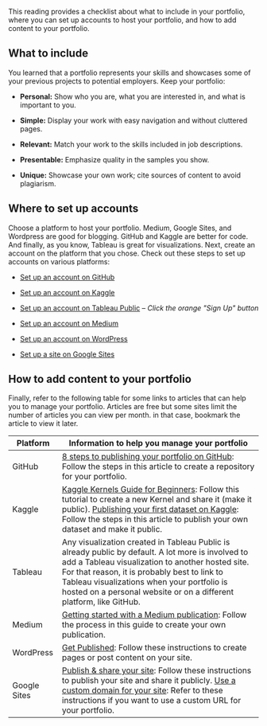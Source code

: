 This reading provides a checklist about what to include in your portfolio, where you can set up accounts to host your portfolio, and how to add content to your portfolio. 

## What to include

You learned that a portfolio represents your skills and showcases some of your previous projects to potential employers. Keep your portfolio:

-   **Personal:** Show who you are, what you are interested in, and what is important to you.
    
-   **Simple:** Display your work with easy navigation and without cluttered pages.
    
-   **Relevant:** Match your work to the skills included in job descriptions.
    
-   **Presentable:** Emphasize quality in the samples you show.  
    
-   **Unique:** Showcase your own work; cite sources of content to avoid plagiarism.
    

## Where to set up accounts

Choose a platform to host your portfolio. Medium, Google Sites, and Wordpress are good for blogging. GitHub and Kaggle are better for code. And finally, as you know, Tableau is great for visualizations. Next, create an account on the platform that you chose. Check out these steps to set up accounts on various platforms: 

-   [Set up an account on GitHub](https://docs.github.com/en/github/getting-started-with-github/signing-up-for-a-new-github-account "This link takes you to instructions to sign up for a new GitHub account.")
    
-   [Set up an account on Kaggle](https://www.kaggle.com/questions-and-answers/122858 "This link takes you to a Q&A page on how to get started with Kaggle.")
    
-   [Set up an account on Tableau Public](https://public.tableau.com/s/ "This link takes you to the Tableau Public home page.") – _Click the orange "Sign Up" button_
    
-   [Set up an account on Medium](https://help.medium.com/hc/en-us/articles/115004915268-Sign-in-or-sign-up-to-Medium "This link takes you to instructions to sign up on Medium.")
    
-   [Set up an account on WordPress](https://wordpress.com/start/user "This link takes you to a page to set up a WordPress.com account.")
    
-   [Set up a site on Google Sites](https://support.google.com/sites/answer/6372878?hl=en&ref_topic=7184580 "This link takes you to the Google Help Center article on how to use Google Sites.")
    

## How to add content to your portfolio

Finally, refer to the following table for some links to articles that can help you to manage your portfolio. Articles are free but some sites limit the number of articles you can view per month. in that case, bookmark the article to view it later.

| Platform     | Information to help you manage your portfolio                                                                                                                                                                                                                                                                                                                                                                                                                                                                                                                                                                                      |
| ------------ | ---------------------------------------------------------------------------------------------------------------------------------------------------------------------------------------------------------------------------------------------------------------------------------------------------------------------------------------------------------------------------------------------------------------------------------------------------------------------------------------------------------------------------------------------------------------------------------------------------------------------------------- |
| GitHub       | [8 steps to publishing your portfolio on GitHub](https://medium.com/tunapanda-institute/8-steps-to-publish-your-portfolio-on-github-9d6e6e3d2e84 "This link takes you to a Medium article about publishing your portfolio on GitHub."): Follow the steps in this article to create a repository for your portfolio.                                                                                                                                                                                                                                                                                                                |
| Kaggle       | [Kaggle Kernels Guide for Beginners](https://towardsdatascience.com/kaggle-kernels-for-beginners-a-step-by-step-guide-3db6b1cd7606 "This link takes you to a Towards Data Science tutorial on creating a new kernel and sharing it."): Follow this tutorial to create a new Kernel and share it (make it public). [Publishing your first dataset on Kaggle](https://medium.com/analytics-vidhya/publishing-your-first-dataset-on-kaggle-6be8c37e59e8 "This link takes you to an Analytics Vidhya article about publishing a dataset on Kaggle."): Follow the steps in this article to publish your own dataset and make it public. |
| Tableau      | Any visualization created in Tableau Public is already public by default. A lot more is involved to add a Tableau visualization to another hosted site. For that reason, it is probably best to link to Tableau visualizations when your portfolio is hosted on a personal website or on a different platform, like GitHub.                                                                                                                                                                                                                                                                                                        |
| Medium       | [Getting started with a Medium publication](https://help.medium.com/hc/en-us/articles/115004681607-Getting-started-with-a-Medium-publication "This link takes you to a Medium Help Center article about publishing articles."): Follow the process in this guide to create your own publication.                                                                                                                                                                                                                                                                                                                                   |
| WordPress    | [Get Published](https://wordpress.com/learn/get-published/ "This link takes you to WordPress instructions to create a post."): Follow these instructions to create pages or post content on your site.                                                                                                                                                                                                                                                                                                                                                                                                                             |
| Google Sites | [Publish & share your site](https://support.google.com/sites/answer/6372880 "This link takes you to a Google Help Center article about publishing a new Google site."): Follow these instructions to publish your site and share it publicly. [Use a custom domain for your site](https://support.google.com/sites/answer/9068867 "This link takes you to a Google Help Center article on using a custom domain for a Google site."): Refer to these instructions if you want to use a custom URL for your portfolio.                                                                                                              |
